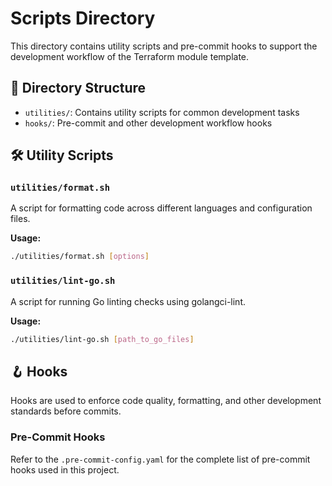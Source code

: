 # Scripts Directory

This directory contains utility scripts and pre-commit hooks to support the development workflow of the Terraform module template.

## 📂 Directory Structure

- `utilities/`: Contains utility scripts for common development tasks
- `hooks/`: Pre-commit and other development workflow hooks

## 🛠 Utility Scripts

### `utilities/format.sh`

A script for formatting code across different languages and configuration files.

**Usage:**
```bash
./utilities/format.sh [options]
```

### `utilities/lint-go.sh`

A script for running Go linting checks using golangci-lint.

**Usage:**
```bash
./utilities/lint-go.sh [path_to_go_files]
```

## 🪝 Hooks

Hooks are used to enforce code quality, formatting, and other development standards before commits.

### Pre-Commit Hooks

Refer to the `.pre-commit-config.yaml` for the complete list of pre-commit hooks used in this project.
